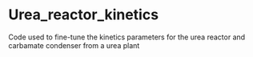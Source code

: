 # Urea_reactor_kinetics
Code used to fine-tune the kinetics parameters for the urea reactor and carbamate condenser from a urea plant
